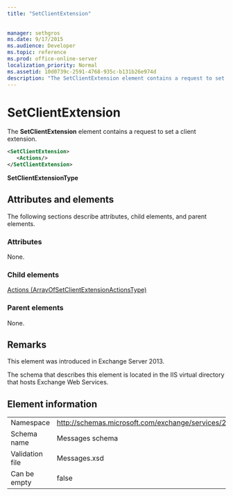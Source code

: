 ```yaml
---
title: "SetClientExtension"
 
 
manager: sethgros
ms.date: 9/17/2015
ms.audience: Developer
ms.topic: reference
ms.prod: office-online-server
localization_priority: Normal
ms.assetid: 10d0739c-2591-4768-935c-b131b26e974d
description: "The SetClientExtension element contains a request to set a client extension."
---
```


# SetClientExtension

The **SetClientExtension** element contains a request to set a client extension. 
  
```XML
<SetClientExtension>
   <Actions/>
</SetClientExtension>
```

 **SetClientExtensionType**
## Attributes and elements

The following sections describe attributes, child elements, and parent elements.
  
### Attributes

None.
  
### Child elements

[Actions (ArrayOfSetClientExtensionActionsType)](actions-arrayofsetclientextensionactionstype.md)
  
### Parent elements

None.
  
## Remarks

This element was introduced in Exchange Server 2013.
  
The schema that describes this element is located in the IIS virtual directory that hosts Exchange Web Services.
  
## Element information

|||
|:-----|:-----|
|Namespace  <br/> |http://schemas.microsoft.com/exchange/services/2006/messages  <br/> |
|Schema name  <br/> |Messages schema  <br/> |
|Validation file  <br/> |Messages.xsd  <br/> |
|Can be empty  <br/> |false  <br/> |
   

